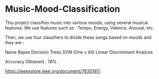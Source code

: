 # Music-Mood-Classification
This project classifies music into various moods, using several musical features.
We use features such as : Tempo, Energy, Valence, Arousal, etc.

Then, we use four classifiers to divide these songs based on moods and they are : 

Naive Bayes
Decision Trees
SVM (One v All)
Linear Discriminant Analysis

Accuracy Obtained : 78%


https://ieeexplore.ieee.org/document/7830197/
